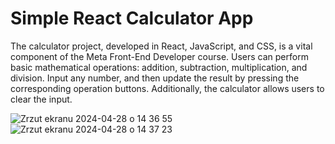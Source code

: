 # Simple React Calculator App

The calculator project, developed in React, JavaScript, and CSS, is a vital component of the Meta Front-End Developer course. Users can perform basic mathematical operations: addition, subtraction, multiplication, and division. Input any number, and then update the result by pressing the corresponding operation buttons. Additionally, the calculator allows users to clear the input.

![Zrzut ekranu 2024-04-28 o 14 36 55](https://github.com/juliaszczepanek/coursera/assets/126453908/1a2c01cf-249e-43b4-8a86-09c53c639b48)
![Zrzut ekranu 2024-04-28 o 14 37 23](https://github.com/juliaszczepanek/coursera/assets/126453908/a6a67710-a4e6-48fb-9708-322581f2a6c2)

